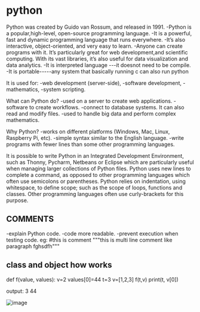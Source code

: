 # python
Python was created by Guido van Rossum, and released in 1991.
-Python is a popular,high-level, open-source programming language.
-It is a powerful, fast and dynamic programming language that runs everywhere.
-It’s also interactive, object-oriented, and very easy to learn.
-Anyone can create programs with it. It’s particularly great for web development,and scientific computing. With its vast libraries, it’s also useful for data visualization
and data analytics. 
-It is interpreted language ---it doesnot need to be compile.
-It is portable-----any system that basically running c can also run python

It is used for:
-web development (server-side),
-software development,
-mathematics,
-system scripting.

What can Python do?
-used on a server to create web applications.
-software to create workflows.
-connect to database systems. It can also read and modify files.
-used to handle big data and perform complex mathematics.

Why Python?
-works on different platforms (Windows, Mac, Linux, Raspberry Pi, etc).
-simple syntax similar to the English language.
-write programs with fewer lines than some other programming languages.

It is possible to write Python in an Integrated Development Environment, such as Thonny, Pycharm, Netbeans or Eclipse which are particularly useful when managing larger collections of Python files.
Python uses new lines to complete a command, as opposed to other programming languages which often use semicolons or parentheses.
Python relies on indentation, using whitespace, to define scope; such as the scope of loops, functions and classes. Other programming languages often use curly-brackets for this purpose.

COMMENTS
---------------------------------------------------------------------------
-explain Python code.
-code more readable.
-prevent execution when testing code.
eg: #this is comment
  """this is multi line comment
      like paragraph
      fghsdfh"""

class and object how works
--------------------------
def f(value, values):
  v=2
  values[0]=44
t=3
v=[1,2,3]
f(t,v)
print(t, v[0])

output:
3 44

![image](https://github.com/jeya91296/python/assets/110182064/07caa135-c1a0-4b36-9c47-d0eba7fc56b0)



